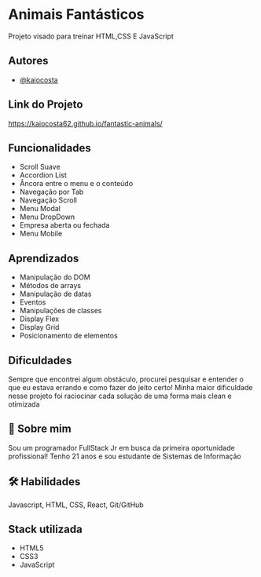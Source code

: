 
# Animais Fantásticos

Projeto visado para treinar HTML,CSS E JavaScript


## Autores

- [@kaiocosta](https://github.com/KaioCosta62)


## Link do Projeto

https://kaiocosta62.github.io/fantastic-animals/


## Funcionalidades

- Scroll Suave
- Accordion List
- Âncora entre o menu e o conteúdo
- Navegação por Tab
- Navegação Scroll
- Menu Modal
- Menu DropDown
- Empresa aberta ou fechada
- Menu Mobile


## Aprendizados

- Manipulação do DOM
- Métodos de arrays
- Manipulação de datas
- Eventos
- Manipulações de classes
- Display Flex
- Display Grid
- Posicionamento de elementos

## Dificuldades

Sempre que encontrei algum obstáculo, procurei pesquisar e entender o que eu estava errando e como fazer do jeito certo!
Minha maior dificuldade nesse projeto foi raciocinar cada solução de uma forma mais clean e otimizada
## 🚀 Sobre mim
Sou um programador FullStack Jr em busca da primeira oportunidade profissional!
Tenho 21 anos e sou estudante de Sistemas de Informação



## 🛠 Habilidades
Javascript, HTML, CSS, React, Git/GitHub


## Stack utilizada

- HTML5
- CSS3
- JavaScript

